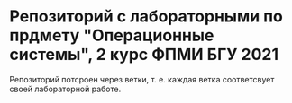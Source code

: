 # Репозиторий с лабораторными по прдмету "Операционные системы", 2 курс ФПМИ БГУ 2021

Репозиторий потсроен через ветки, т. е. каждая ветка соответсвует своей лабораторной работе.
